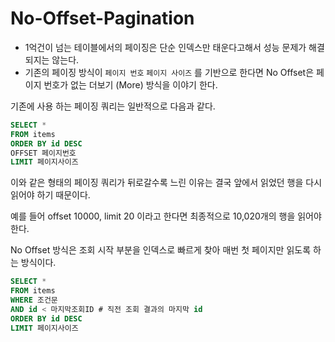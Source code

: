 # No-Offset-Pagination

- 1억건이 넘는 테이블에서의 페이징은 단순 인덱스만 태운다고해서 성능 문제가 해결되지는 않는다.
- 기존의 페이징 방식이 `페이지 번호` `페이지 사이즈` 를 기반으로 한다면 No Offset은 페이지 번호가 없는 더보기 (More) 방식을 이야기 한다.

기존에 사용 하는 페이징 쿼리는 일반적으로 다음과 같다.

```sql
SELECT *
FROM items
ORDER BY id DESC
OFFSET 페이지번호
LIMIT 페이지사이즈
```

이와 같은 형태의 페이징 쿼리가 뒤로갈수록 느린 이유는 결국 앞에서 읽었던 행을 다시 읽어야 하기 때문이다.

예를 들어 offset 10000, limit 20 이라고 한다면 최종적으로 10,020개의 행을 읽어야 한다.

No Offset 방식은 조회 시작 부분을 인덱스로 빠르게 찾아 매번 첫 페이지만 읽도록 하는 방식이다.

```sql
SELECT *
FROM items
WHERE 조건문
AND id < 마지막조회ID # 직전 조회 결과의 마지막 id
ORDER BY id DESC
LIMIT 페이지사이즈
```
